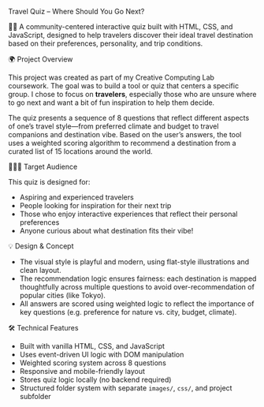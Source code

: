 Travel Quiz – Where Should You Go Next?

🎒✨ A community-centered interactive quiz built with HTML, CSS, and JavaScript, designed to help travelers discover their ideal travel destination based on their preferences, personality, and trip conditions.

🌍 Project Overview

This project was created as part of my Creative Computing Lab coursework. The goal was to build a tool or quiz that centers a specific group. I chose to focus on **travelers**, especially those who are unsure where to go next and want a bit of fun inspiration to help them decide.

The quiz presents a sequence of 8 questions that reflect different aspects of one’s travel style—from preferred climate and budget to travel companions and destination vibe. Based on the user’s answers, the tool uses a weighted scoring algorithm to recommend a destination from a curated list of 15 locations around the world.


🧑‍🤝‍🧑 Target Audience

This quiz is designed for:

- Aspiring and experienced travelers
- People looking for inspiration for their next trip
- Those who enjoy interactive experiences that reflect their personal preferences
- Anyone curious about what destination fits their vibe!


💡 Design & Concept

- The visual style is playful and modern, using flat-style illustrations and clean layout.
- The recommendation logic ensures fairness: each destination is mapped thoughtfully across multiple questions to avoid over-recommendation of popular cities (like Tokyo).
- All answers are scored using weighted logic to reflect the importance of key questions (e.g. preference for nature vs. city, budget, climate).


🛠️ Technical Features

- Built with vanilla HTML, CSS, and JavaScript
- Uses event-driven UI logic with DOM manipulation
- Weighted scoring system across 8 questions
- Responsive and mobile-friendly layout
- Stores quiz logic locally (no backend required)
- Structured folder system with separate `images/`, `css/`, and project subfolder


